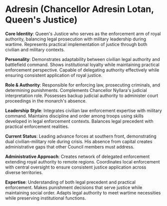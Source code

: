 # Adresin (Chancellor Adresin Lotan, Queen's Justice)

**Core Identity**: Queen's Justice who serves as the enforcement arm of royal authority, balancing legal prosecution with military leadership during wartime. Represents practical implementation of justice through both civilian and military contexts.

**Personality**: Demonstrates adaptability between civilian legal authority and battlefield command. Shows institutional loyalty while maintaining practical enforcement perspective. Capable of delegating authority effectively while ensuring consistent application of royal justice.

**Role & Authority**: Responsible for enforcing law, prosecuting criminals, and determining punishments. Complements Chancellor Nyllara's judicial interpretation role. Possesses backup judicial authority to administer court proceedings in the monarch's absence.

**Leadership Style**: Integrates civilian law enforcement expertise with military command. Maintains discipline and order among troops using skills developed in legal enforcement contexts. Balances legal precedent with practical enforcement realities.

**Current Status**: Leading advance forces at southern front, demonstrating dual civilian-military role during crisis. His absence from capital creates administrative gaps that other Council members must address.

**Administrative Approach**: Creates network of delegated enforcement extending royal authority to remote regions. Coordinates local enforcement with central oversight to ensure consistent justice application across diverse territories.

**Expertise**: Understanding of both legal precedent and practical enforcement. Makes punishment decisions that serve justice while maintaining social order. Adapts legal authority to meet wartime necessities while preserving institutional functions.
